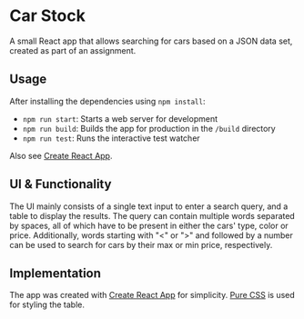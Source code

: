 Car Stock
====

A small React app that allows searching for cars based on a JSON data set, created as part of an assignment.

Usage
---

After installing the dependencies using `npm install`:

* `npm run start`: Starts a web server for development
* `npm run build`: Builds the app for production in the `/build` directory
* `npm run test`: Runs the interactive test watcher

Also see [Create React App](https://github.com/facebookincubator/create-react-app).

UI & Functionality
---

The UI mainly consists of a single text input to enter a search query, and a table to display the results. The query can contain multiple words separated by spaces, all of which have to be present in either the cars' type, color or price. Additionally, words starting with "<" or ">" and followed by a number can be used to search for cars by their max or min price, respectively.

Implementation
---

The app was created with [Create React App](https://github.com/facebookincubator/create-react-app) for simplicity. [Pure CSS](https://purecss.io/) is used for styling the table.
